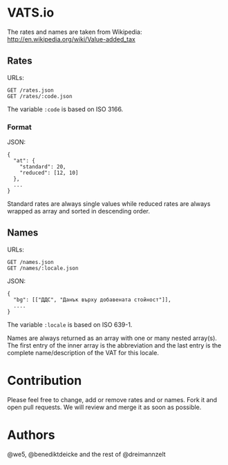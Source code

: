 # VATS.io

The rates and names are taken from Wikipedia:
http://en.wikipedia.org/wiki/Value-added_tax

## Rates

URLs:
````
GET /rates.json
GET /rates/:code.json
````

The variable `:code` is based on ISO 3166.

### Format

JSON:
````
{
  "at": {
    "standard": 20,
    "reduced": [12, 10]
  },
  ...
}
````

Standard rates are always single values while reduced rates are always wrapped as array and sorted in descending order.

## Names

URLs:
````
GET /names.json
GET /names/:locale.json
````

JSON:
````
{
  "bg": [["ДДС", "Данък върху добавената стойност"]],
  ....
}
````

The variable `:locale` is based on ISO 639-1.

Names are always returned as an array with one or many nested array(s). The first entry of the inner array is the abbreviation and the last entry is the complete name/description of the VAT for this locale.


# Contribution

Please feel free to change, add or remove rates and or names. Fork it and open pull requests. We will review and merge it as soon as possible.

# Authors

@we5, @benediktdeicke and the rest of @dreimannzelt
